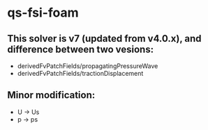 # qs-fsi-foam
## This solver is v7 (updated from v4.0.x), and difference between two vesions:
- derivedFvPatchFields/propagatingPressureWave
- derivedFvPatchFields/tractionDisplacement
## Minor modification:
- U -> Us
- p -> ps
